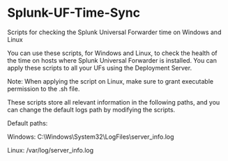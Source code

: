 # Splunk-UF-Time-Sync
Scripts for checking the Splunk Universal Forwarder time on Windows and Linux

You can use these scripts, for Windows and Linux, to check the health of the time on hosts where Splunk Universal Forwarder is installed. You can apply these scripts to all your UFs using the Deployment Server.

Note: When applying the script on Linux, make sure to grant executable permission to the .sh file.

These scripts store all relevant information in the following paths, and you can change the default logs path by modifying the scripts.

Default paths:

Windows: C:\Windows\System32\LogFiles\server_info.log 

Linux: /var/log/server_info.log
